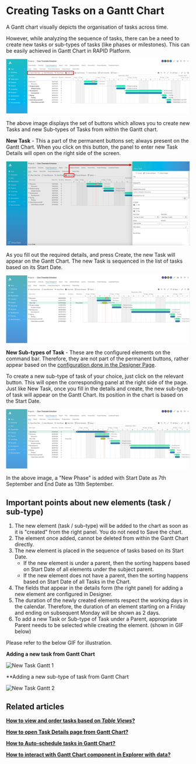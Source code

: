 # Creating Tasks on a Gantt Chart

A Gantt chart visually depicts the organisation of tasks across time.

However, while analyzing the sequence of tasks, there can be a need to create new tasks or sub-types of tasks (like phases or milestones). This can be easily achieved in Gantt Chart in RAPID Platform.

![New element Gantt.png](./downloaded_image_1705285593710.png)

The above image displays the set of buttons which allows you to create new Tasks and new Sub-types of Tasks from within the Gantt chart.

**New Task** - This a part of the permanent buttons set; always present on the Gantt Chart. When you click on this button, the panel to enter new Task Details will open on the right side of the screen.

![New Task Gantt.png](./downloaded_image_1705285594733.png)

As you fill out the required details, and press Create, the new Task will appear on the Gantt Chart. The new Task is sequenced in the list of tasks based on its Start Date.

![7.png](./downloaded_image_1705285595760.png)

**New Sub-types of Task** - These are the configured elements on the command bar. Therefore, they are not part of the permanent buttons, rather appear based on the [configuration done in the Designer Page](/docs/Rapid/4-Keyper%20Manual/2-Designer/2-Pages/3-Components/gantt-chart/gantt-chart.md "How to configure the Page - Gantt Chart Component?").

To create a new sub-type of task of your choice, just click on the relevant button. This will open the corresponding panel at the right side of the page. Just like New Task, once you fill in the details and create, the new sub-type of task will appear on the Gantt Chart. Its position in the chart is based on the Start Date.

![8.png](./downloaded_image_1705285596781.png)

In the above image, a "New Phase" is added with Start Date as 7th September and End Date as 13th September.

## Important points about new elements (task / sub-type)

1. The new element (task / sub-type) will be added to the chart as soon as it is "created" from the right panel. You do not need to Save the chart.
2. The element once added, cannot be deleted from within the Gantt Chart directly.
3. The new element is placed in the sequence of tasks based on its Start Date. 
    - If the new element is under a parent, then the sorting happens based on Start Date of all elements under the subject parent.
    - If the new element does not have a parent, then the sorting happens based on Start Date of all Tasks in the Chart.
4. The fields that appear in the details form (the right panel) for adding a new element are configured in Designer.
5. The duration of the newly created elements respect the working days in the calendar. Therefore, the duration of an element starting on a Friday and ending on subsequent Monday will be shown as 2 days.
6. To add a new Task or Sub-type of Task under a Parent, appropriate Parent needs to be selected while creating the element. (shown in GIF below)

Please refer to the below GIF for illustration.

**Adding a new task from Gantt Chart**

![New Task Gantt 1](new-task-1.gif)

**Adding a new sub-type of task from Gantt Chart  

![New Task Gantt 2](new-task-2.gif)

## Related articles

[**How to view and order tasks based on *Table Views*?**](../altering-dates/altering-dates.md "How to view and order tasks based on Table views in a Gantt Chart?")

[**How to open Task Details page from Gantt Chart?**](../how-to-open-task-item-profiles-from-gantt-chart/how-to-open-task-item-profiles-from-gantt-chart.md "How to open task item profiles from Gantt Chart?")

[**How to Auto-schedule tasks in Gantt Chart?**](../how-to-auto-schedule-tasks-in-gantt-chart/how-to-auto-schedule-tasks-in-gantt-chart.md "How to Auto-schedule tasks in Gantt Chart?")

[**How to interact with Gantt Chart component in Explorer with data?**](../1-how-to-interact-with-a-gantt-chart-in-explorer/1-how-to-interact-with-a-gantt-chart-in-explorer.md "How to interact with a Gantt Chart?")
